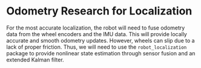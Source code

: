 # Odometry Research for Localization

For the most accurate localization, the robot will need to fuse odometry data from the wheel encoders and the IMU data. This will provide locally accurate and smooth odometry updates. However, wheels can slip due to a lack of proper friction. Thus, we will need to use the ```robot_localization``` package to provide nonlinear state estimation through sensor fusion and an extended Kalman filter. 